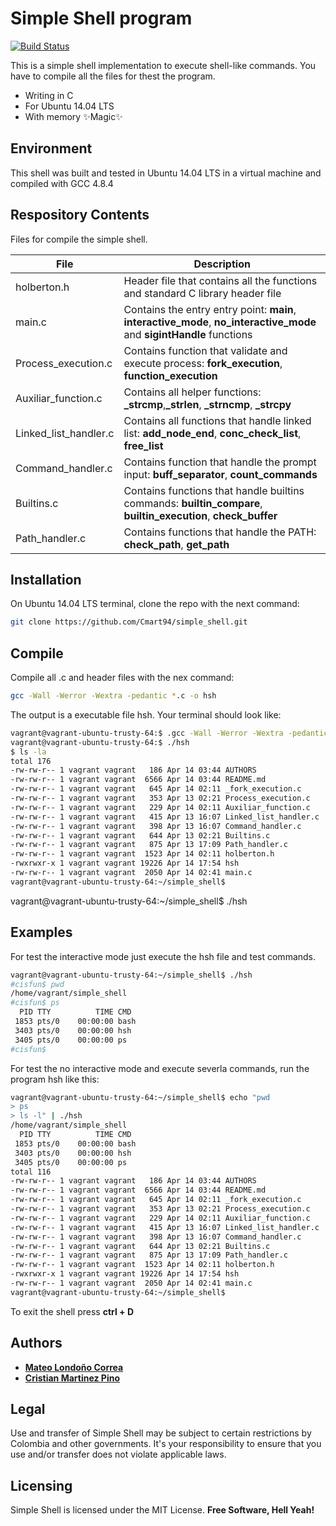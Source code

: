 # Simple Shell program

[![Build Status](https://travis-ci.org/joemccann/dillinger.svg?branch=master)](https://travis-ci.org/joemccann/dillinger)

This is a simple shell implementation to execute shell-like commands. You have to compile all the files for thest the program.   

- Writing in C
- For Ubuntu 14.04 LTS      
- With memory ✨Magic✨

## Environment
This shell was built and tested in Ubuntu 14.04 LTS in a virtual machine and compiled with GCC 4.8.4

## Respository Contents
Files for compile the simple shell.

| **File** | **Description** |
|----------|-----------------|
| holberton.h | Header file that contains all the functions and standard C library header file |
| main.c | Contains the entry entry point: **main**, **interactive_mode**, **no_interactive_mode** and **sigintHandle** functions |
| Process_execution.c | Contains function that validate and execute process: **fork_execution**, **function_execution** |
| Auxiliar_function.c | Contains all helper functions: **_strcmp**,**_strlen**, **_strncmp**, **_strcpy** |
| Linked_list_handler.c | Contains all functions that handle linked list: **add_node_end**, **conc_check_list**, **free_list** |
| Command_handler.c | Contains function that handle the prompt input: **buff_separator**, **count_commands** |
| Builtins.c | Contains functions that handle builtins commands: **builtin_compare**, **builtin_execution**, **check_buffer** |
| Path_handler.c | Contains functions that handle the PATH: **check_path**, **get_path** |

## Installation

On Ubuntu 14.04 LTS terminal, clone the repo with the next command:

```sh
git clone https://github.com/Cmart94/simple_shell.git
```
## Compile
Compile all .c and header files with the nex command:
```sh
gcc -Wall -Werror -Wextra -pedantic *.c -o hsh
```
The output is a executable file hsh. Your terminal should look like:
``` sh
vagrant@vagrant-ubuntu-trusty-64:$ .gcc -Wall -Werror -Wextra -pedantic *.c -o hsh
vagrant@vagrant-ubuntu-trusty-64:$ ./hsh
$ ls -la
total 176
-rw-rw-r-- 1 vagrant vagrant   186 Apr 14 03:44 AUTHORS             
-rw-rw-r-- 1 vagrant vagrant  6566 Apr 14 03:44 README.md           
-rw-rw-r-- 1 vagrant vagrant   645 Apr 14 02:11 _fork_execution.c   
-rw-rw-r-- 1 vagrant vagrant   353 Apr 13 02:21 Process_execution.c          
-rw-rw-r-- 1 vagrant vagrant   229 Apr 14 02:11 Auxiliar_function.c          
-rw-rw-r-- 1 vagrant vagrant   415 Apr 13 16:07 Linked_list_handler.c         
-rw-rw-r-- 1 vagrant vagrant   398 Apr 13 16:07 Command_handler.c         
-rw-rw-r-- 1 vagrant vagrant   644 Apr 13 02:21 Builtins.c      
-rw-rw-r-- 1 vagrant vagrant   875 Apr 13 17:09 Path_handler.c   
-rw-rw-r-- 1 vagrant vagrant  1523 Apr 14 02:11 holberton.h         
-rwxrwxr-x 1 vagrant vagrant 19226 Apr 14 17:54 hsh                 
-rw-rw-r-- 1 vagrant vagrant  2050 Apr 14 02:41 main.c              
vagrant@vagrant-ubuntu-trusty-64:~/simple_shell$
``` 
vagrant@vagrant-ubuntu-trusty-64:~/simple_shell$ ./hsh

## Examples
For test the interactive mode just execute the hsh file and test commands.
``` sh
vagrant@vagrant-ubuntu-trusty-64:~/simple_shell$ ./hsh
#cisfun$ pwd
/home/vagrant/simple_shell
#cisfun$ ps
  PID TTY          TIME CMD
 1853 pts/0    00:00:00 bash
 3403 pts/0    00:00:00 hsh
 3405 pts/0    00:00:00 ps
#cisfun$
```

For test the no interactive mode and execute severla commands, run the program hsh like this:
``` sh
vagrant@vagrant-ubuntu-trusty-64:~/simple_shell$ echo "pwd
> ps
> ls -l" | ./hsh
/home/vagrant/simple_shell
  PID TTY          TIME CMD
 1853 pts/0    00:00:00 bash
 3403 pts/0    00:00:00 hsh
 3405 pts/0    00:00:00 ps
total 116                                                           
-rw-rw-r-- 1 vagrant vagrant   186 Apr 14 03:44 AUTHORS             
-rw-rw-r-- 1 vagrant vagrant  6566 Apr 14 03:44 README.md           
-rw-rw-r-- 1 vagrant vagrant   645 Apr 14 02:11 _fork_execution.c   
-rw-rw-r-- 1 vagrant vagrant   353 Apr 13 02:21 Process_execution.c          
-rw-rw-r-- 1 vagrant vagrant   229 Apr 14 02:11 Auxiliar_function.c          
-rw-rw-r-- 1 vagrant vagrant   415 Apr 13 16:07 Linked_list_handler.c         
-rw-rw-r-- 1 vagrant vagrant   398 Apr 13 16:07 Command_handler.c         
-rw-rw-r-- 1 vagrant vagrant   644 Apr 13 02:21 Builtins.c      
-rw-rw-r-- 1 vagrant vagrant   875 Apr 13 17:09 Path_handler.c   
-rw-rw-r-- 1 vagrant vagrant  1523 Apr 14 02:11 holberton.h         
-rwxrwxr-x 1 vagrant vagrant 19226 Apr 14 17:54 hsh                 
-rw-rw-r-- 1 vagrant vagrant  2050 Apr 14 02:41 main.c              
vagrant@vagrant-ubuntu-trusty-64:~/simple_shell$                    
```
To exit the shell press **ctrl + D**

## Authors
* [**Mateo Londoño Correa**](https://github.com/Matteo-lu)
* [**Cristian Martinez Pino**](https://github.com/NickolasTeixiera)

## Legal
Use and transfer of Simple Shell may be subject to certain restrictions by Colombia and other governments.
It's your responsibility to ensure that you use and/or transfer does not violate applicable laws.

## Licensing
Simple Shell is licensed under the MIT License.
**Free Software, Hell Yeah!**